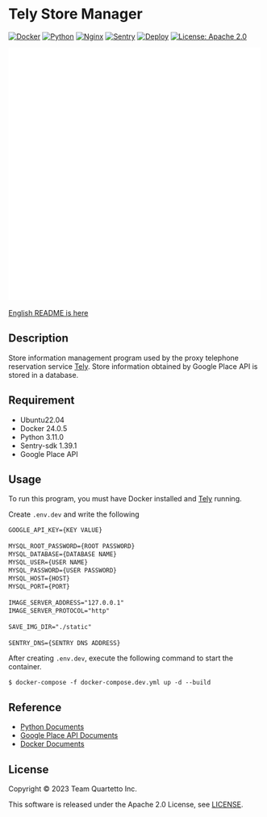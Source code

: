 # Tely Store Manager

[![Docker](https://img.shields.io/badge/Docker-24.0.5-1488C6.svg?logo=docker&style=plastic)](https://www.docker.com/)
[![Python](https://img.shields.io/badge/Python-3.11.0-3776AB.svg?logo=python&style=plastic)](https://www.python.org/)
[![Nginx](https://img.shields.io/badge/Nginx-1.21%20alpine-269539.svg?logo=nginx&style=plastic)](https://www.nginx.com/)
[![Sentry](https://img.shields.io/badge/-Sentry-FB4226.svg?logo=sentry&style=plastic)](https://sentry.io/welcome/)
[![Deploy](https://github.com/crab85193/tely-store-manager/actions/workflows/deploy.yml/badge.svg)](https://github.com/crab85193/tely-store-manager/actions/workflows/deploy.yml)
[![License: Apache 2.0](https://img.shields.io/badge/License-Apache2.0-blue.svg)](https://www.apache.org/licenses/LICENSE-2.0)

![logo](./docs/img/logo-w.png)

[English README is here](./README.md)

## Description
Store information management program used by the proxy telephone reservation service [Tely](https://github.com/crab85193/Tely).
Store information obtained by Google Place API is stored in a database.

## Requirement
- Ubuntu22.04
- Docker 24.0.5
- Python 3.11.0
- Sentry-sdk 1.39.1
- Google Place API

## Usage
To run this program, you must have Docker installed and [Tely](https://github.com/crab85193/Tely) running.

Create `.env.dev` and write the following

```
GOOGLE_API_KEY={KEY VALUE}

MYSQL_ROOT_PASSWORD={ROOT PASSWORD}
MYSQL_DATABASE={DATABASE NAME}
MYSQL_USER={USER NAME}
MYSQL_PASSWORD={USER PASSWORD}
MYSQL_HOST={HOST}
MYSQL_PORT={PORT}

IMAGE_SERVER_ADDRESS="127.0.0.1"
IMAGE_SERVER_PROTOCOL="http"

SAVE_IMG_DIR="./static"

SENTRY_DNS={SENTRY DNS ADDRESS}

```

After creating `.env.dev`, execute the following command to start the container.

```
$ docker-compose -f docker-compose.dev.yml up -d --build
```

## Reference

- [Python Documents](https://docs.python.org/3.11/)
- [Google Place API Documents](https://developers.google.com/maps/documentation/places/web-service/overview?hl=ja)
- [Docker Documents](https://docs.docker.com/)

## License
Copyright © 2023 Team Quartetto Inc.

This software is released under the Apache 2.0 License, see [LICENSE](./LICENSE).